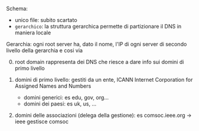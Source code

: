 Schema: 
- unico file: subito scartato
- `gerarchico`: la struttura gerarchica permette di partizionare il DNS in maniera locale

Gerarchia: ogni root server ha, dato il nome, l'IP di ogni server di secondo livello della gerarchia e cosi via

0. root domain rappresenta dei DNS che riesce a dare info sui domini di primo livello 
1. domini di primo livello: gestiti da un ente, ICANN Internet Corporation for Assigned Names and Numbers 
	- domini generici: es edu, gov, org...
	- domini dei paesi: es uk, us, ...

2. domini delle associazioni (delega della gestione): es comsoc.ieee.org -> ieee gestisce comsoc